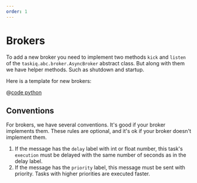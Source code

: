 ```yaml
---
order: 1
---
```


# Brokers

To add a new broker you need to implement two methods `kick` and `listen` of the `taskiq.abc.broker.AsyncBroker` abstract class.
But along with them we have helper methods. Such as shutdown and startup.

Here is a template for new brokers:

@[code python](../examples/extending/broker.py)

## Conventions

For brokers, we have several conventions. It's good if your broker implements them.
These rules are optional, and it's ok if your broker doesn't implement them.

1. If the message has the `delay` label with int or float number, this task's `execution` must be delayed
    with the same number of seconds as in the delay label.
2. If the message has the `priority` label, this message must be sent with priority. Tasks with
    higher priorities are executed faster.
